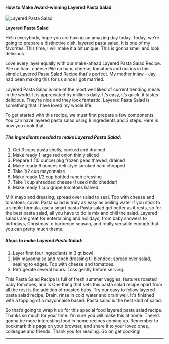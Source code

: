             

#### How to Make Award-winning Layered Pasta Salad

![Layered Pasta Salad](https://img-global.cpcdn.com/recipes/abef0ca617c2636a/751x532cq70/layered-pasta-salad-recipe-main-photo.jpg)

**Layered Pasta Salad**

Hello everybody, hope you are having an amazing day today. Today, we’re going to prepare a distinctive dish, layered pasta salad. It is one of my favorites. This time, I will make it a bit unique. This is gonna smell and look delicious.

Love every layer equally with our make-ahead Layered Pasta Salad Recipe. Pile on ham, cheese Pile on ham, cheese, tomatoes and onions in this simple Layered Pasta Salad Recipe that's perfect. My mother inlaw - Jay had been making this for us since I got married.

Layered Pasta Salad is one of the most well liked of current trending meals in the world. It is appreciated by millions daily. It’s easy, it’s quick, it tastes delicious. They’re nice and they look fantastic. Layered Pasta Salad is something that I have loved my whole life.

To get started with this recipe, we must first prepare a few components. You can have layered pasta salad using 8 ingredients and 3 steps. Here is how you cook that.

##### The ingredients needed to make Layered Pasta Salad:

1.  Get 3 cups pasta shells, cooked and drained
2.  Make ready 1 large red onion thinly sliced
3.  Prepare 1 (10 ounce) pkg frozen peas thawed, drained
4.  Make ready 6 ounces deli style smoked ham chopped
5.  Take 1/2 cup mayonnaise
6.  Make ready 1/2 cup bottled ranch dressing
7.  Take 1 cup shredded cheese (I used mild cheddar)
8.  Make ready 1 cup grape tomatoes halved

MIX mayo and dressing; spread over salad to seal. Top with cheese and tomatoes; cover. Pasta salad is truly as easy as boiling water if you stick to a simple formula, use a smart pasta Pasta salad get better as it rests, so for the best pasta salad, all you have to do is mix and chill the salad. Layered salads are great for entertaining and holidays, from baby showers to birthdays, Christmas to barbecue season, and really versatile enough that you can pretty much theme.

##### Steps to make Layered Pasta Salad:

1.  Layer first four ingredients in 3 qt bowl.
2.  Mix mayonnaise and ranch dressing til blended; spread over salad, sealing to edges. Top with cheese and tomatoes.
3.  Refrigerate several hours. Toss gently before serving.

This Pasta Salad Recipe is full of fresh summer veggies, features roasted baby tomatoes, and is One thing that sets this pasta salad recipe apart from all the rest is the addition of roasted baby. Try our easy to follow layered pasta salad recipe. Drain, rinse in cold water and drain well. It's finished with a topping of a mayonnaise based. Pasta salad is the best kind of salad.

So that’s going to wrap it up for this special food layered pasta salad recipe. Thanks so much for your time. I’m sure you will make this at home. There’s gonna be more interesting food in home recipes coming up. Remember to bookmark this page on your browser, and share it to your loved ones, colleague and friends. Thank you for reading. Go on get cooking!

* * *